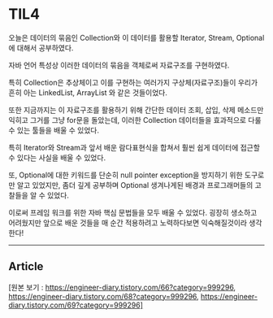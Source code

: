 # TIL4

오늘은 데이터의 묶음인 Collection와 이 데이터를 활용할 Iterator, Stream, Optional에 대해서 공부하였다.

자바 언어 특성상 이러한 데이터의 묶음을 객체로써 자료구조를 구현하였다.

특히 Collection은 추상체이고 이를 구현하는 여러가지 구상체(자료구조)들이 우리가 흔히 아는 LinkedList, ArrayList 와 같은 것들이었다.

또한 지금까지는 이 자료구조를 활용하기 위해 간단한 데이터 조회, 삽입, 삭제 메소드만 익히고 그거를 그냥 for문을 돌았는데, 이러한 Collection 데이터들을 효과적으로 다룰 수 있는 툴들을 배울 수 있었다.

특히 Iterator와 Stream과 앞서 배운 람다표현식을 합쳐서 훨씬 쉽게 데이터에 접근할 수 있다는 사실을 배울 수 있었다.

또, Optional에 대한 키워드를 단순히 null pointer exception을 방지하기 위한 도구로만 알고 있었지만, 좀더 깊게 공부하며 Optional 생겨나게된 배경과 프로그래머들의 고찰들을 알 수 있었다.

이로써 프레임 워크를 위한 자바 핵심 문법들을 모두 배울 수 있었다. 굉장히 생소하고 어려웠지만 앞으로 배운 것들을 매 순간 적용하려고 노력하다보면 익숙해질것이라 생각한다!

---

## Article

[원본 보기 : https://engineer-diary.tistory.com/66?category=999296,  https://engineer-diary.tistory.com/68?category=999296, https://engineer-diary.tistory.com/69?category=999296] 

